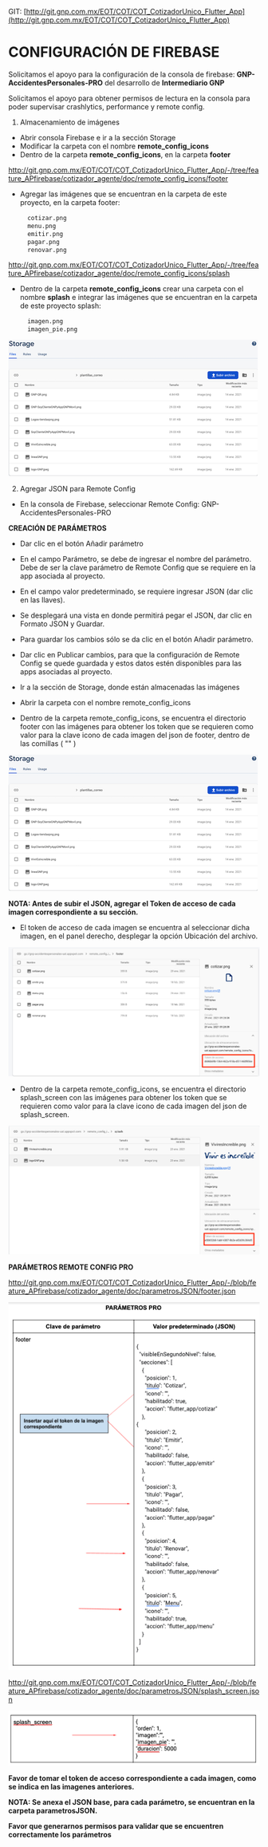 GIT:
[http://git.gnp.com.mx/EOT/COT/COT_CotizadorUnico_Flutter_App](http://git.gnp.com.mx/EOT/COT/COT_CotizadorUnico_Flutter_App)

# **CONFIGURACIÓN DE FIREBASE**

Solicitamos el apoyo para la configuración de la consola de firebase:
**GNP-AccidentesPersonales-PRO** del desarrollo de **Intermediario GNP**

Solicitamos el apoyo para obtener permisos de lectura en la consola para poder supervisar crashlytics, performance y remote config.
 
1. Almacenamiento de imágenes

- Abrir consola Firebase e ir a la sección Storage
- Modificar la carpeta con el nombre **remote_config_icons**
- Dentro de la carpeta **remote_config_icons**, en la carpeta **footer**


http://git.gnp.com.mx/EOT/COT/COT_CotizadorUnico_Flutter_App/-/tree/feature_APfirebase/cotizador_agente/doc/remote_config_icons/footer

- Agregar las imágenes que se encuentran en la carpeta de este proyecto,
  en la carpeta footer:


        cotizar.png  
        menu.png  
        emitir.png  
        pagar.png  
        renovar.png
http://git.gnp.com.mx/EOT/COT/COT_CotizadorUnico_Flutter_App/-/tree/feature_APfirebase/cotizador_agente/doc/remote_config_icons/splash

- Dentro de la carpeta **remote_config_icons** crear una carpeta con el
  nombre **splash** e integrar las imágenes que se encuentran en la
  carpeta de este proyecto splash:

        imagen.png  
        imagen_pie.png

![](imagenes/19.png)

2. Agregar JSON para Remote Config

- En la consola de Firebase, seleccionar Remote Config:
  GNP-AccidentesPersonales-PRO

**CREACIÓN DE PARÁMETROS**

- Dar clic en el botón Añadir parámetro
- En el campo Parámetro, se debe de ingresar el nombre del parámetro. Debe de ser la clave parámetro de Remote Config que se requiere en la app asociada al proyecto.
- En el campo valor predeterminado, se requiere ingresar JSON (dar clic en las llaves).
- Se desplegará una vista en donde permitirá pegar el JSON, dar clic en Formato JSON y Guardar.
- Para guardar los cambios sólo se da clic en el botón  Añadir parámetro.
- Dar clic en Publicar cambios, para que la configuración de Remote Config se quede guardada y estos datos estén disponibles para las apps asociadas al proyecto.

- Ir a la sección de Storage, donde están almacenadas las imágenes
- Abrir la carpeta con el nombre remote_config_icons
- Dentro de la carpeta remote_config_icons, se encuentra el directorio footer con las imágenes para obtener los token que se requieren como valor para la clave icono de cada imagen del json de footer, dentro de las comillas ( "" )

![](imagenes/19.png)

**NOTA: Antes de subir el JSON, agregar el Token de acceso de cada imagen correspondiente a su sección.**
- El token de acceso de cada imagen se encuentra al seleccionar dicha imagen, en el panel derecho, desplegar la opción Ubicación del archivo.

![](imagenes/tokenimagen.png)

- Dentro de la carpeta remote_config_icons, se encuentra el directorio splash_screen con las imágenes para obtener los token que se requieren como valor para la clave icono de cada imagen del json de splash_screen.

![](imagenes/tokensplash.png)

**PARÁMETROS REMOTE CONFIG PRO**

http://git.gnp.com.mx/EOT/COT/COT_CotizadorUnico_Flutter_App/-/blob/feature_APfirebase/cotizador_agente/doc/parametrosJSON/footer.json

![](imagenes/parametrosfooter.png)

http://git.gnp.com.mx/EOT/COT/COT_CotizadorUnico_Flutter_App/-/blob/feature_APfirebase/cotizador_agente/doc/parametrosJSON/splash_screen.json

![](imagenes/parametrosplash.png)

**Favor de tomar el token de acceso correspondiente a cada imagen, como
se indica en las imagenes anteriores.**

**NOTA: Se anexa el JSON base, para cada parámetro, se encuentran en la
carpeta parametrosJSON.**

**Favor que generarnos permisos para validar que se encuentren correctamente los parámetros**

